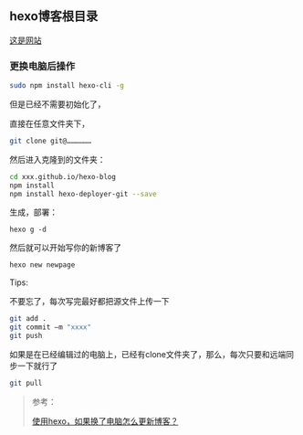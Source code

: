 ## hexo博客根目录
[这是网站](https://wklesss.github.io/)

### 更换电脑后操作
```bash
sudo npm install hexo-cli -g
```

但是已经不需要初始化了，

直接在任意文件夹下，

```bash
git clone git@………………
```

然后进入克隆到的文件夹：

```bash
cd xxx.github.io/hexo-blog
npm install
npm install hexo-deployer-git --save
```

生成，部署：

```
hexo g -d
```


然后就可以开始写你的新博客了

```bash
hexo new newpage
```


Tips:

不要忘了，每次写完最好都把源文件上传一下

```bash
git add .
git commit –m "xxxx"
git push 
```

如果是在已经编辑过的电脑上，已经有clone文件夹了，那么，每次只要和远端同步一下就行了

```bash
git pull
```

> 参考：
>
> [使用hexo，如果换了电脑怎么更新博客？](https://www.zhihu.com/question/21193762)